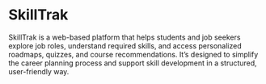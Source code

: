# SkillTrak
SkillTrak is a web-based platform that helps students and job seekers explore job roles, understand required skills, and access personalized roadmaps, quizzes, and course recommendations. It’s designed to simplify the career planning process and support skill development in a structured, user-friendly way.
